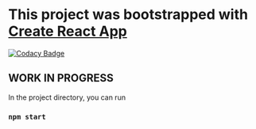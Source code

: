 # This project was bootstrapped with [Create React App](https://github.com/facebook/create-react-app)

[![Codacy Badge](https://api.codacy.com/project/badge/Grade/9c18954f9c34440180085cc4f85a82fa)](https://app.codacy.com/gh/RubenMateus/react-todo-typescript?utm_source=github.com&utm_medium=referral&utm_content=RubenMateus/react-todo-typescript&utm_campaign=Badge_Grade_Settings)

## WORK IN PROGRESS

In the project directory, you can run

### `npm start`
